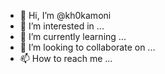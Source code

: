- 👋 Hi, I’m @kh0kamoni
- 👀 I’m interested in ...
- 🌱 I’m currently learning ...
- 💞️ I’m looking to collaborate on ...
- 📫 How to reach me ...

<!---
kh0kamoni/kh0kamoni is a ✨ special ✨ repository because its `README.md` (this file) appears on your GitHub profile.
You can click the Preview link to take a look at your changes.
--->
